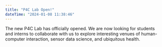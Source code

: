 ```yaml
---
title: "P4C Lab Open!"
dateTime: "2024-01-08 11:38:46"
---
```

The new P4C Lab has officially opened. We are now looking for students and interns to collaborate with us to explore interesting venues of human-computer interaction, sensor data science, and ubiquitous health.
